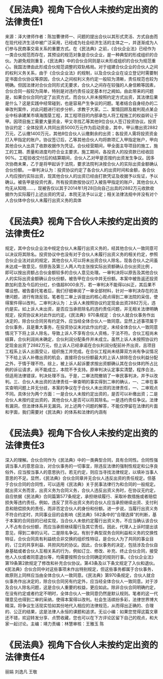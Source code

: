 # 《民法典》视角下合伙人未按约定出资的法律责任1

来源：泽大律师作者：陈加曹律师一、问题的提出合伙以其形式灵活、方式自由而在现代经济生活中被广泛采用，已经成为社会经济生活的主体之一，并逐渐成为人们参与民商事交易关系的重要方式。在《民法典》之前，《合伙企业法》已经作为一类合伙规范而存在，其预设的规范对象是合伙企业，是一种典型的形成组织的合伙。为避免规则重复，《民法典》中的合伙合同则是以未形成组织的合伙为规范重心。我国法律由此形成合伙规范调整的双轨格局。对于组建合伙企业的合伙人之间的权利义务关系，由于《合伙企业法》的规制，以及合伙企业在设立登记时需要制定书面合伙协议等原因，合伙人之间权利义务约定一般较为清晰，责任规范也较为明确。但因法律对合伙合同形式无要求，合伙人之间存在较强的人身信赖等因素，合伙合同一般较为简单，特别是对违约责任设定基本付之阙如。由此带来的问题是，如果合伙合同约定了出资方式，而合伙人并未按照约定方式出资，其法律后果是什么？这是实践中经常碰到，也是容易产生争议的问题。笔者结合自身经办的二审改判案件，对此问题进行初步分析，求教于大家。二、案情回顾及裁判观点某企业中标承建某市填海围垦工程，其工程项目的内部承包人将工程施工的权益转让于甲。因项目施工需要大量资金，甲又寻找乙等其他9位合伙人签订投资协议。投资协议约定：全体投资人共同出资5000万元作为启动资金，其中，甲认缴出资2882万元，乙认缴1400万元，其他8位合伙人认缴剩余的出资；各投资人需将投资资金打入甲指定的账户。协议签订后，乙等其他合伙人均将款项汇入甲指定账户，甲向其他合伙人出具了收款收据作为凭证。合伙经营期间，甲全面主导项目的施工，施工的工期、质量和进度均符合业主要求。施工期间，各投资人的投资款已经收回90%。工程验收交付后的结算期间，合伙人乙对甲是否按约出资发生争议。因多次协商未果，乙于是将甲起诉于法院，要求法院判决按合伙人的实际出资金额确认合伙份额。    一审判决认为：投资协议约定了各合伙人的出资时间和金额，各合伙人均应按约实际出资，现其他合伙人的出资已经由打款凭证及收据予以佐证，予以确认。被告甲是投资代表，所有投资款按协议打入被告甲指定的账户，其他合伙人均无从知晓……，现被告仅以其于2014年1月28日向自己出具的2882万元收款收据作为实际履行上述出资的凭证，本院无法予以认定；相关法律法规中并没有对个人合伙体中合伙人未履行出资义务的具体

# 《民法典》视角下合伙人未按约定出资的法律责任2

规定，其中合伙企业法中规定合伙人未履行出资义务的，经其他合伙人一致同意可以决议将其除名。投资协议中也没有对于合伙人未履行出资义务的相关约定，参照合伙企业法对此的规定，其他合伙人可以将未出资合伙人除名，现各合伙人之间虽未达成一致意见，但原告及第三人两人均主张按实际出资额确认合伙出资比例 ，即可以按出资额占合伙金额较多的合伙人意见处理。一审判决将以原告及其他合伙人的实际出资金额确认合伙份额，被告甲在合伙中并无份额。本案中被告返还投资款加利息及今后的分红，价值超8000余万，若一审判决不能得以纠正，其后果不堪设想。被告委托笔者后，我们仔细审阅了一审全部材料，针对一审判决存在的法律问题，进行有效反驳。笔者在二审上诉提出的核心观点得到二审法院的采信，使得案件得以改判。二审判决认为：上诉人未按照协议约定现金出资2882万元，违约是实。如上诉人未出资，是否应当承担除名的违约责任问题，并无相关法律明确规定，投资协议未对此作出约定。《民法典》970条规定：合伙人就合伙事务作出决定的，除合伙合同另有约定外，应当经全体合伙人一致同意。显然上述事项属于合伙事务，且是重大事务，在投资协议未对此作出约定，未经全体合伙人一致同意情况下下将上诉人除名，导致上诉人不享有合伙人资格，于法不符。合伙工程尚未结算，合伙利润尚未确定，合伙利润分配条件并未成立。虽然上诉人未按照协议约定现金出资了2882万元，但上诉人已经承诺在合伙利润分配前补齐出资，且项目工程系上诉人出面受让，组织施工并完成。在合伙工程尚未结算双方尚有争议情况下不给上诉人补缴出资的机会，直接将合伙份额最大的上诉人排除在合伙利益分配之外，于情于理不符。综上，被上诉人起诉要求按出资额确认其在合伙体的所占比例的诉讼请求，尚不能成立，本院不予支持。原审判决认定事实清楚，程序合法，但适用法律错误，判决处理不当。于是，二审法院撤销了一审民事判决，并予以改判。三、合伙人未出资的法律责任一审查明的事实得到二审的确认，一、二审在事实查明问题上并无分歧，本案的争议在于合伙人未出资的法律责任，一、二审观点不同。具体分为两个方面：一是合伙人未按约定出资的，是否可以补缴出资；二是合伙人未按约定出资的，其他合伙人是否可以将其除名。一是违约责任争议。法律有漏洞，但法律体系并无漏洞。对上述两个问题的解答，不能仅停留在法律的片面和字面，我们需要对《民法典》的体系和法律的内涵有

# 《民法典》视角下合伙人未按约定出资的法律责任3

深入的理解。合伙合同作为《民法典》中的一类典型合同，具有合同性。合同性强调当事人的意思自治，对合伙事务的一切事宜，除违反法律的强制性规定和公序良俗外，应当按当事人的意思执行。若无约定，则应当寻找法律规定，以填补当事人意思的不足。显然，《民法典》合伙合同章并无合伙人违反出资的责任规定。但基于合伙合同的合同性，可以适用《民法典》关于民事法律行为和合同的一般规定。就出资义务而言，出资义务为合同义务，合伙人违反出资义务时，在协议无约定，自应依据《民法典》合同篇第577条规定，承担继续履行、采取补救措施或者赔偿损失等违约责任。例如，违反了货币出资义务的合伙人应当承担继续出资、支付利息和赔偿损失的责任，而非否定合伙人的身份和份额。进一步说，当履行出资义务不符合约定时，共同事业目的会影响《民法典》582条中的“合理选择”的判断，基于本案的合同目的已经实现，当合伙人未依约定履行出资义务，不应当确认该合伙人不占有合伙份额，而应当承担继续履行及其它责任。因此，代理人上诉时提出该意见，得到二审的认可。二是除名争议。有别于典型双务合同利益和义务的交换性特征，合伙合同具有利益统合非交换的组织性特征，是合伙人为了共同的事业目的，订立的共享利益、共担风险的协议。因此，合伙事务的决定，包括涉及合伙自身基础或者合伙人互相关系的行为，例如订立、修改、补充、终止合伙合同，接受他人入伙或者同意退伙等，均需要按照合伙合同确定的规则行事。《合伙企业法》第19条第2款规定了修改和补充合伙协议。第43条及以下条文规定了入伙和退伙。《民法典》合伙合同中对这些事项未作出特别规定，但这些事务都属于合伙事务，故原则上同样应当由全体合伙人一致同意。《民法典》第970条规定，合伙人就合伙事务作出决定的，除合伙合同另有约定外，应当经全体合伙人一致同意。对于涉及合伙人除名问题，这是合伙人重要的权益，更应如此。除非合伙合同明确约定，在没有约定或者约定不明时，全体合伙人一致同意仍然是默认规则。笔者的这一代理意见也得到二审的采纳，使得本案得以改判。社会生活缤纷多彩，法律世界博大精深。将争议生活现实恰如其份地代入相应的法律规范，从而得出正确的、合理的、公正的结果，这是法律人永恒的课题和追求。无讼小编：如果您觉得这篇文章还不错，欢迎转发分享、点赞收藏，您也可以在下方评论区留下自己的观点，和大家一起讨论。主编：靖力责编：林慧审核：王雅玉 陈

# 《民法典》视角下合伙人未按约定出资的法律责任4

丽娟 刘逸凡 王敬

